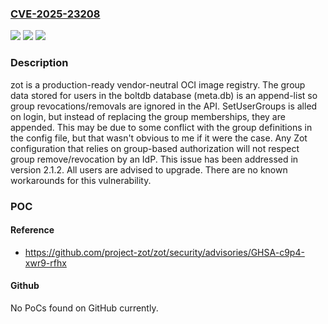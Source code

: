 ### [CVE-2025-23208](https://cve.mitre.org/cgi-bin/cvename.cgi?name=CVE-2025-23208)
![](https://img.shields.io/static/v1?label=Product&message=zot&color=blue)
![](https://img.shields.io/static/v1?label=Version&message=%3D%20%3C%202.1.2%20&color=brighgreen)
![](https://img.shields.io/static/v1?label=Vulnerability&message=CWE-269%3A%20Improper%20Privilege%20Management&color=brighgreen)

### Description

zot is a production-ready vendor-neutral OCI image registry. The group data stored for users in the boltdb database (meta.db) is an append-list so group revocations/removals are ignored in the API. SetUserGroups is alled on login, but instead of replacing the group memberships, they are appended. This may be due to some conflict with the group definitions in the config file, but that wasn't obvious to me if it were the case. Any Zot configuration that relies on group-based authorization will not respect group remove/revocation by an IdP. This issue has been addressed in version 2.1.2. All users are advised to upgrade. There are no known workarounds for this vulnerability.

### POC

#### Reference
- https://github.com/project-zot/zot/security/advisories/GHSA-c9p4-xwr9-rfhx

#### Github
No PoCs found on GitHub currently.

